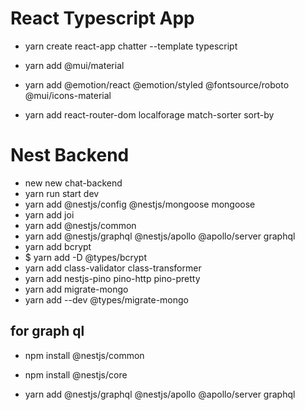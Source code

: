 # React Typescript App

* yarn create react-app chatter --template typescript

* yarn add @mui/material
* yarn add @emotion/react @emotion/styled @fontsource/roboto @mui/icons-material
* yarn add react-router-dom localforage match-sorter sort-by



# Nest Backend

* new new chat-backend
* yarn run start dev
* yarn add @nestjs/config @nestjs/mongoose mongoose
* yarn add joi
* yarn add @nestjs/common
* yarn add @nestjs/graphql @nestjs/apollo @apollo/server graphql
* yarn add bcrypt
* $ yarn add -D @types/bcrypt
* yarn add class-validator class-transformer
* yarn add nestjs-pino pino-http pino-pretty
* yarn add migrate-mongo
* yarn add --dev @types/migrate-mongo

## for graph ql


* npm install @nestjs/common
* npm install @nestjs/core

* yarn add @nestjs/graphql @nestjs/apollo @apollo/server graphql

